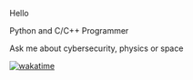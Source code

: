Hello

Python and C/C++ Programmer

Ask me about cybersecurity, physics or space



[![wakatime](https://wakatime.com/badge/user/99f0c5c0-ca2e-455a-8dec-382b8dfa95fa.svg)](https://wakatime.com/@99f0c5c0-ca2e-455a-8dec-382b8dfa95fa)
